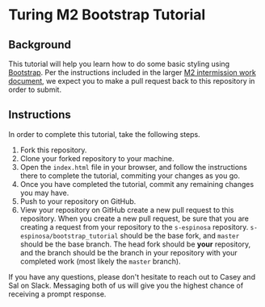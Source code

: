 # Turing M2 Bootstrap Tutorial

## Background

This tutorial will help you learn how to do some basic styling using [Bootstrap](http://getbootstrap.com/). Per the instructions included in the larger [M2 intermission work document](https://github.com/turingschool/intermission-assignments/blob/master/prep-for-module-2-backend.markdown), we expect you to make a pull request back to this repository in order to submit.

## Instructions

In order to complete this tutorial, take the following steps.

1) Fork this repository.
1) Clone your forked repository to your machine.
1) Open the `index.html` file in your browser, and follow the instructions there to complete the tutorial, commiting your changes as you go.
1) Once you have completed the tutorial, commit any remaining changes you may have.
1) Push to your repository on GitHub.
1) View your repository on GitHub create a new pull request to this repository. When you create a new pull request, be sure that you are creating a request from your repository to the `s-espinosa` repository. `s-espinosa/bootstrap_tutorial` should be the base fork, and `master` should be the base branch. The head fork should be **your** repository, and the branch should be the branch in your repository with your completed work (most likely the `master` branch).

If you have any questions, please don't hesitate to reach out to Casey and Sal on Slack. Messaging both of us will give you the highest chance of receiving a prompt response.
